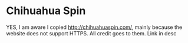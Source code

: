 # Chihuahua Spin
YES, I am aware I copied http://chihuahuaspin.com/, mainly because the website does not support HTTPS.
All credit goes to them.
Link in desc
